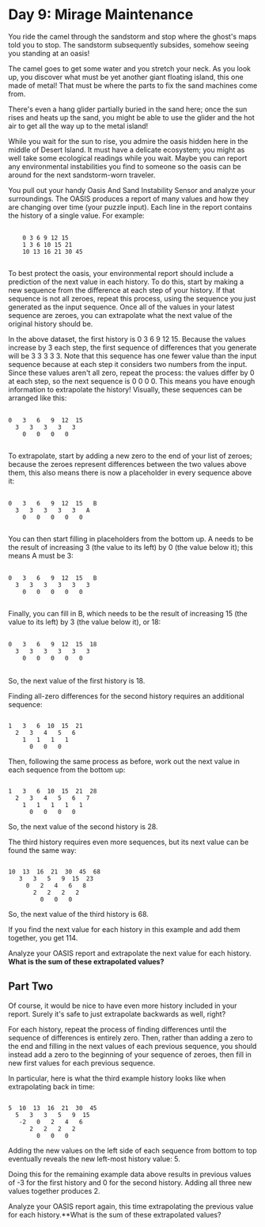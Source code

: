 # Day 9: Mirage Maintenance
You ride the camel through the sandstorm and stop where the ghost's maps told you to stop. The sandstorm subsequently subsides, somehow seeing you standing at an oasis!

The camel goes to get some water and you stretch your neck. As you look up, you discover what must be yet another giant floating island, this one made of metal! That must be where the parts to fix the sand machines come from.

There's even a hang glider partially buried in the sand here; once the sun rises and heats up the sand, you might be able to use the glider and the hot air to get all the way up to the metal island!

While you wait for the sun to rise, you admire the oasis hidden here in the middle of Desert Island. It must have a delicate ecosystem; you might as well take some ecological readings while you wait. Maybe you can report any environmental instabilities you find to someone so the oasis can be around for the next sandstorm-worn traveler.

You pull out your handy Oasis And Sand Instability Sensor and analyze your surroundings. The OASIS produces a report of many values and how they are changing over time (your puzzle input). Each line in the report contains the history of a single value. For example:
<pre>
  <code>
    0 3 6 9 12 15
    1 3 6 10 15 21
    10 13 16 21 30 45
  </code>
</pre>
To best protect the oasis, your environmental report should include a prediction of the next value in each history. To do this, start by making a new sequence from the difference at each step of your history. If that sequence is not all zeroes, repeat this process, using the sequence you just generated as the input sequence. Once all of the values in your latest sequence are zeroes, you can extrapolate what the next value of the original history should be.

In the above dataset, the first history is 0 3 6 9 12 15. Because the values increase by 3 each step, the first sequence of differences that you generate will be 3 3 3 3 3. Note that this sequence has one fewer value than the input sequence because at each step it considers two numbers from the input. Since these values aren't all zero, repeat the process: the values differ by 0 at each step, so the next sequence is 0 0 0 0. This means you have enough information to extrapolate the history! Visually, these sequences can be arranged like this:
<pre>
  <code>
0   3   6   9  12  15
  3   3   3   3   3
    0   0   0   0
  </code>
</pre>
To extrapolate, start by adding a new zero to the end of your list of zeroes; because the zeroes represent differences between the two values above them, this also means there is now a placeholder in every sequence above it:
<pre>
  <code>
0   3   6   9  12  15   B
  3   3   3   3   3   A
    0   0   0   0   0
  </code>
</pre>
You can then start filling in placeholders from the bottom up. A needs to be the result of increasing 3 (the value to its left) by 0 (the value below it); this means A must be 3:
<pre>
  <code>
0   3   6   9  12  15   B
  3   3   3   3   3   3
    0   0   0   0   0
  </code>
</pre>
Finally, you can fill in B, which needs to be the result of increasing 15 (the value to its left) by 3 (the value below it), or 18:
<pre>
  <code>
0   3   6   9  12  15  18
  3   3   3   3   3   3
    0   0   0   0   0
    </code>  
</pre>
So, the next value of the first history is 18.

Finding all-zero differences for the second history requires an additional sequence:
<pre><code>
1   3   6  10  15  21
  2   3   4   5   6
    1   1   1   1
      0   0   0
</code></pre>
Then, following the same process as before, work out the next value in each sequence from the bottom up:
<pre><code>
1   3   6  10  15  21  28
  2   3   4   5   6   7
    1   1   1   1   1
      0   0   0   0
</code></pre>
So, the next value of the second history is 28.

The third history requires even more sequences, but its next value can be found the same way:
<pre><code>
10  13  16  21  30  45  68
   3   3   5   9  15  23
     0   2   4   6   8
       2   2   2   2
         0   0   0
</code></pre>
So, the next value of the third history is 68.

If you find the next value for each history in this example and add them together, you get 114.

Analyze your OASIS report and extrapolate the next value for each history. **What is the sum of these extrapolated values?**

## Part Two
Of course, it would be nice to have even more history included in your report. Surely it's safe to just extrapolate backwards as well, right?

For each history, repeat the process of finding differences until the sequence of differences is entirely zero. Then, rather than adding a zero to the end and filling in the next values of each previous sequence, you should instead add a zero to the beginning of your sequence of zeroes, then fill in new first values for each previous sequence.

In particular, here is what the third example history looks like when extrapolating back in time:
<pre><code>
5  10  13  16  21  30  45
  5   3   3   5   9  15
   -2   0   2   4   6
      2   2   2   2
        0   0   0
</code></pre>
Adding the new values on the left side of each sequence from bottom to top eventually reveals the new left-most history value: 5.

Doing this for the remaining example data above results in previous values of -3 for the first history and 0 for the second history. Adding all three new values together produces 2.

Analyze your OASIS report again, this time extrapolating the previous value for each history.**What is the sum of these extrapolated values?
